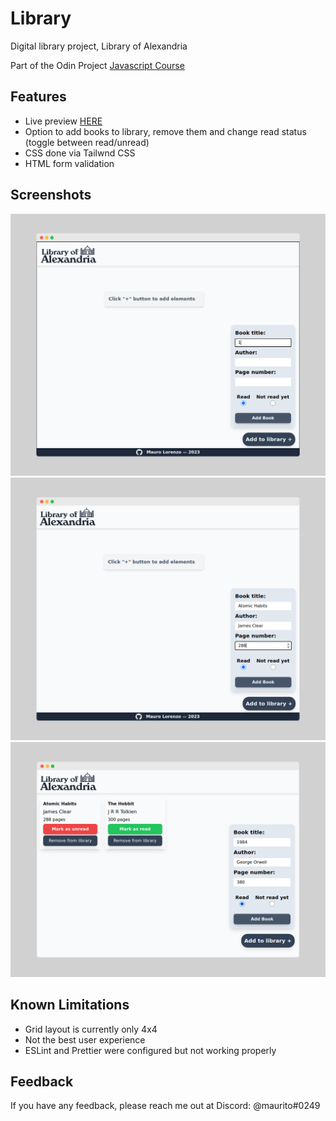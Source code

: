 
# Library
Digital library project, Library of Alexandria



Part of the Odin Project [Javascript Course](https://www.theodinproject.com/lessons/node-path-javascript-library)


## Features
- Live preview [HERE](https://mlorenzm.github.io/library/)
- Option to add books to library, remove them and change read status (toggle between read/unread)
- CSS done via Tailwnd CSS 
- HTML form validation


## Screenshots

<img src="./assets/loa-1.png">
<img src="./assets/loa-2.png">
<img src="./assets/loa-3.png">

## Known Limitations

- Grid layout is currently only 4x4
- Not the best user experience
- ESLint and Prettier were configured but not working properly

## Feedback

If you have any feedback, please reach me out at Discord: @maurito#0249

